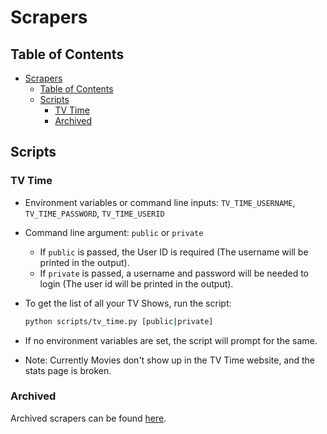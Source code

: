 # Scrapers

## Table of Contents

- [Scrapers](#scrapers)
  - [Table of Contents](#table-of-contents)
  - [Scripts](#scripts)
    - [TV Time](#tv-time)
    - [Archived](#archived)

## Scripts

### TV Time

- Environment variables or command line inputs: `TV_TIME_USERNAME`, `TV_TIME_PASSWORD`, `TV_TIME_USERID`
- Command line argument: `public` or `private`

  - If `public` is passed, the User ID is required (The username will be printed in the output).
  - If `private` is passed, a username and password will be needed to login (The user id will be printed in the output).

- To get the list of all your TV Shows, run the script:

  ```bash
  python scripts/tv_time.py [public|private]
  ```

- If no environment variables are set, the script will prompt for the same.
- Note: Currently Movies don't show up in the TV Time website, and the stats page is broken.

### Archived

Archived scrapers can be found [here](archive/).
